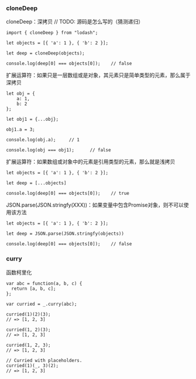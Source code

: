 
### cloneDeep

cloneDeep：深拷贝 // TODO: 源码是怎么写的（猜测递归）

```
import { cloneDeep } from "lodash";

let objects = [{ 'a': 1 }, { 'b': 2 }];
 
let deep = cloneDeep(objects);

console.log(deep[0] === objects[0]);    // false

```

扩展运算符：如果只是一层数组或是对象，其元素只是简单类型的元素，那么属于深拷贝

```
let obj = {
    a: 1,
    b: 2
};

let obj1 = {...obj};

obj1.a = 3;

console.log(obj.a);     // 1

console.log(obj === obj1);      // false
```

扩展运算符：如果数组或对象中的元素是引用类型的元素，那么就是浅拷贝

```
let objects = [{ 'a': 1 }, { 'b': 2 }];

let deep = [...objects]

console.log(deep[0] === objects[0]);    // true
```

JSON.parse(JSON.stringfy(XXX))：如果变量中包含Promise对象，则不可以使用该方法

```
let objects = [{ 'a': 1 }, { 'b': 2 }];

let deep = JSON.parse(JSON.stringfy(objects))

console.log(deep[0] === objects[0]);    // false
```



### curry

函数柯里化

```
var abc = function(a, b, c) {
  return [a, b, c];
};
 
var curried = _.curry(abc);
 
curried(1)(2)(3);
// => [1, 2, 3]
 
curried(1, 2)(3);
// => [1, 2, 3]
 
curried(1, 2, 3);
// => [1, 2, 3]
 
// Curried with placeholders.
curried(1)(_, 3)(2);
// => [1, 2, 3]

```
